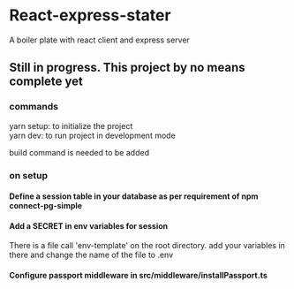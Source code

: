 # React-express-stater
A boiler plate with react client and express server

## Still in progress. This project by no means complete yet

### commands
yarn setup: to initialize the project <br />
yarn dev: to run project in development mode

build command is needed to be added

### on setup
#### Define a session table in your database as per requirement of npm connect-pg-simple

#### Add a SECRET in env variables for session
There is a file call 'env-template' on the root directory. add your variables in there and change the name of the file to .env

#### Configure passport middleware in src/middleware/installPassport.ts
